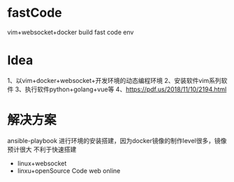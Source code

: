 # fastCode
vim+websocket+docker build fast code env

# Idea

1、以vim+docker+websocket+开发环境的动态编程环境
2、安装软件vim系列软件
3、执行软件python+golang+vue等
4、https://pdf.us/2018/11/10/2194.html

# 解决方案

ansible-playbook 进行环境的安装搭建，因为docker镜像的制作level很多，镜像预计很大 不利于快速搭建

* linux+websocket
* linxu+openSource Code web online